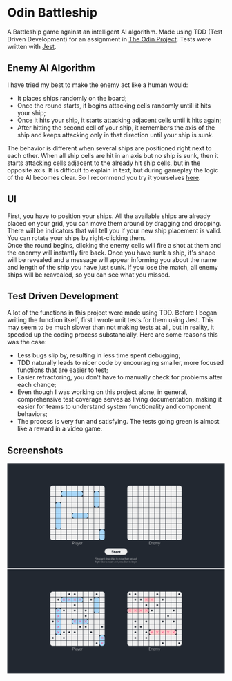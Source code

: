 # Odin Battleship

A Battleship game against an intelligent AI algorithm. Made using TDD (Test Driven Development) for an assignment in [The Odin Project](https://www.theodinproject.com/lessons/node-path-javascript-battleship). Tests were written with [Jest](https://jestjs.io/).

## Enemy AI Algorithm

I have tried my best to make the enemy act like a human would:
- It places ships randomly on the board;
- Once the round starts, it begins attacking cells randomly untill it hits your ship;
- Once it hits your ship, it starts attacking adjacent cells until it hits again;
- After hitting the second cell of your ship, it remembers the axis of the ship and keeps attacking only in that direction until your ship is sunk.

The behavior is different when several ships are positioned right next to each other. When all ship cells are hit in an axis but no ship is sunk, then it starts attacking cells adjacent to the already hit ship cells, but in the opposite axis. It is difficult to explain in text, but during gameplay the logic of the AI becomes clear. So I recommend you try it yourselves [here](https://lukatsanavabtu.github.io/odin-battleship/).

## UI

First, you have to position your ships. All the available ships are already placed on your grid, you can move them around by dragging and dropping. There will be indicators that will tell you if your new ship placement is valid. You can rotate your ships by right-clicking them.<br>
Once the round begins, clicking the enemy cells will fire a shot at them and the enenmy will instantly fire back. Once you have sunk a ship, it's shape will be revealed and a message will appear informing you about the name and length of the ship you have just sunk. If you lose the match, all enemy ships will be reavealed, so you can see what you missed.

## Test Driven Development

A lot of the functions in this project were made using TDD. Before I began writing the function itself, first I wrote unit tests for them using Jest. This may seem to be much slower than not making tests at all, but in reality, it speeded up the coding process substancially. Here are some reasons this was the case:
- Less bugs slip by, resulting in less time spent debugging;
- TDD naturally leads to nicer code by encouraging smaller, more focused functions that are easier to test;
- Easier refractoring, you don't have to manually check for problems after each change;
- Even though I was working on this project alone, in general, comprehensive test coverage serves as living documentation, making it easier for teams to understand system functionality and component behaviors;
- The process is very fun and satisfying. The tests going green is almost like a reward in a video game.

## Screenshots

![image](./readme-media/setup-phase.png)
![image](./readme-media/round-in-progress.png)




